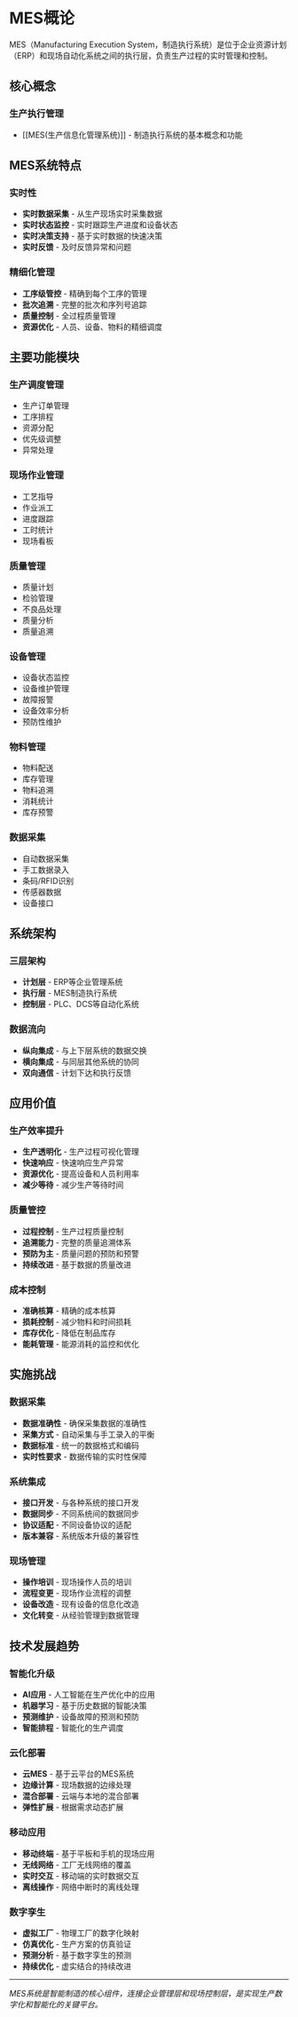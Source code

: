 # MES概论

MES（Manufacturing Execution System，制造执行系统）是位于企业资源计划（ERP）和现场自动化系统之间的执行层，负责生产过程的实时管理和控制。

## 核心概念

### 生产执行管理
- [[MES(生产信息化管理系统)]] - 制造执行系统的基本概念和功能

## MES系统特点

### 实时性
- **实时数据采集** - 从生产现场实时采集数据
- **实时状态监控** - 实时跟踪生产进度和设备状态
- **实时决策支持** - 基于实时数据的快速决策
- **实时反馈** - 及时反馈异常和问题

### 精细化管理
- **工序级管控** - 精确到每个工序的管理
- **批次追溯** - 完整的批次和序列号追踪
- **质量控制** - 全过程质量管理
- **资源优化** - 人员、设备、物料的精细调度

## 主要功能模块

### 生产调度管理
- 生产订单管理
- 工序排程
- 资源分配
- 优先级调整
- 异常处理

### 现场作业管理
- 工艺指导
- 作业派工
- 进度跟踪
- 工时统计
- 现场看板

### 质量管理
- 质量计划
- 检验管理
- 不良品处理
- 质量分析
- 质量追溯

### 设备管理
- 设备状态监控
- 设备维护管理
- 故障报警
- 设备效率分析
- 预防性维护

### 物料管理
- 物料配送
- 库存管理
- 物料追溯
- 消耗统计
- 库存预警

### 数据采集
- 自动数据采集
- 手工数据录入
- 条码/RFID识别
- 传感器数据
- 设备接口

## 系统架构

### 三层架构
- **计划层** - ERP等企业管理系统
- **执行层** - MES制造执行系统
- **控制层** - PLC、DCS等自动化系统

### 数据流向
- **纵向集成** - 与上下层系统的数据交换
- **横向集成** - 与同层其他系统的协同
- **双向通信** - 计划下达和执行反馈

## 应用价值

### 生产效率提升
- **生产透明化** - 生产过程可视化管理
- **快速响应** - 快速响应生产异常
- **资源优化** - 提高设备和人员利用率
- **减少等待** - 减少生产等待时间

### 质量管控
- **过程控制** - 生产过程质量控制
- **追溯能力** - 完整的质量追溯体系
- **预防为主** - 质量问题的预防和预警
- **持续改进** - 基于数据的质量改进

### 成本控制
- **准确核算** - 精确的成本核算
- **损耗控制** - 减少物料和时间损耗
- **库存优化** - 降低在制品库存
- **能耗管理** - 能源消耗的监控和优化

## 实施挑战

### 数据采集
- **数据准确性** - 确保采集数据的准确性
- **采集方式** - 自动采集与手工录入的平衡
- **数据标准** - 统一的数据格式和编码
- **实时性要求** - 数据传输的实时性保障

### 系统集成
- **接口开发** - 与各种系统的接口开发
- **数据同步** - 不同系统间的数据同步
- **协议适配** - 不同设备协议的适配
- **版本兼容** - 系统版本升级的兼容性

### 现场管理
- **操作培训** - 现场操作人员的培训
- **流程变更** - 现场作业流程的调整
- **设备改造** - 现有设备的信息化改造
- **文化转变** - 从经验管理到数据管理

## 技术发展趋势

### 智能化升级
- **AI应用** - 人工智能在生产优化中的应用
- **机器学习** - 基于历史数据的智能决策
- **预测维护** - 设备故障的预测和预防
- **智能排程** - 智能化的生产调度

### 云化部署
- **云MES** - 基于云平台的MES系统
- **边缘计算** - 现场数据的边缘处理
- **混合部署** - 云端与本地的混合部署
- **弹性扩展** - 根据需求动态扩展

### 移动应用
- **移动终端** - 基于平板和手机的现场应用
- **无线网络** - 工厂无线网络的覆盖
- **实时交互** - 移动端的实时数据交互
- **离线操作** - 网络中断时的离线处理

### 数字孪生
- **虚拟工厂** - 物理工厂的数字化映射
- **仿真优化** - 生产方案的仿真验证
- **预测分析** - 基于数字孪生的预测
- **持续优化** - 虚实结合的持续改进

---

*MES系统是智能制造的核心组件，连接企业管理层和现场控制层，是实现生产数字化和智能化的关键平台。*
